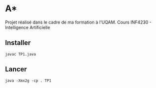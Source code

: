 # A*

Projet réalisé dans le cadre de ma formation à l'UQAM.
Cours INF4230 - Intelligence Artificielle

## Installer

```
javac TP1.java
```

## Lancer

```
java -Xmx2g -cp . TP1 
```
